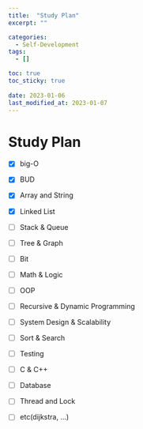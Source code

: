 ```yaml
---
title:  "Study Plan"
excerpt: ""

categories:
  - Self-Development
tags:
  - []

toc: true
toc_sticky: true
 
date: 2023-01-06
last_modified_at: 2023-01-07
---
```

# Study Plan

- [x] big-O
- [x] BUD

- [x] Array and String
- [x] Linked List
- [ ] Stack & Queue
- [ ] Tree & Graph

- [ ] Bit
- [ ] Math & Logic
- [ ] OOP
- [ ] Recursive & Dynamic Programming
- [ ] System Design & Scalability
- [ ] Sort & Search
- [ ] Testing

- [ ] C & C++
- [ ] Database
- [ ] Thread and Lock

- [ ] etc(dijkstra, ...)
